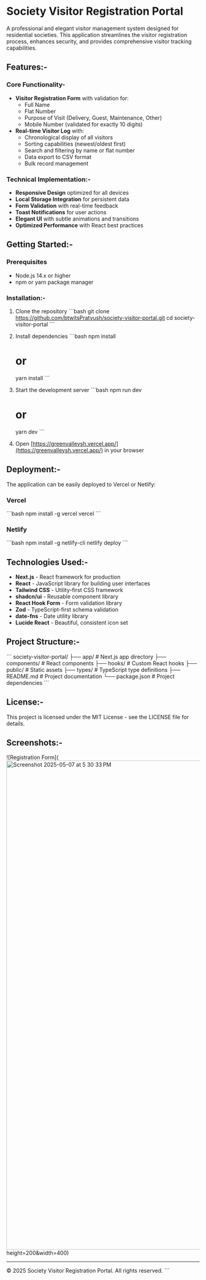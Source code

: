 # Society Visitor Registration Portal



A professional and elegant visitor management system designed for residential societies. This application streamlines the visitor registration process, enhances security, and provides comprehensive visitor tracking capabilities.

## Features:-

### Core Functionality-
- **Visitor Registration Form** with validation for:
  - Full Name
  - Flat Number
  - Purpose of Visit (Delivery, Guest, Maintenance, Other)
  - Mobile Number (validated for exactly 10 digits)
- **Real-time Visitor Log** with:
  - Chronological display of all visitors
  - Sorting capabilities (newest/oldest first)
  - Search and filtering by name or flat number
  - Data export to CSV format
  - Bulk record management

### Technical Implementation:-

- **Responsive Design** optimized for all devices
- **Local Storage Integration** for persistent data
- **Form Validation** with real-time feedback
- **Toast Notifications** for user actions
- **Elegant UI** with subtle animations and transitions
- **Optimized Performance** with React best practices

## Getting Started:-

### Prerequisites
- Node.js 14.x or higher
- npm or yarn package manager

### Installation:-

1. Clone the repository
   \`\`\`bash
   git clone https://github.com/btwitsPratyush/society-visitor-portal.git
   cd society-visitor-portal
   \`\`\`

2. Install dependencies
   \`\`\`bash
   npm install
   # or
   yarn install
   \`\`\`

3. Start the development server
   \`\`\`bash
   npm run dev
   # or
   yarn dev
   \`\`\`

4. Open [https://greenvalleysh.vercel.app/](https://greenvalleysh.vercel.app/) in your browser

## Deployment:-

The application can be easily deployed to Vercel or Netlify:

### Vercel
\`\`\`bash
npm install -g vercel
vercel
\`\`\`

### Netlify
\`\`\`bash
npm install -g netlify-cli
netlify deploy
\`\`\`

## Technologies Used:-

- **Next.js** - React framework for production
- **React** - JavaScript library for building user interfaces
- **Tailwind CSS** - Utility-first CSS framework
- **shadcn/ui** - Reusable component library
- **React Hook Form** - Form validation library
- **Zod** - TypeScript-first schema validation
- **date-fns** - Date utility library
- **Lucide React** - Beautiful, consistent icon set

## Project Structure:-

\`\`\`
society-visitor-portal/
├── app/                  # Next.js app directory
├── components/           # React components
├── hooks/                # Custom React hooks
├── public/               # Static assets
├── types/                # TypeScript type definitions
├── README.md             # Project documentation
└── package.json          # Project dependencies
\`\`\`

## License:-

This project is licensed under the MIT License - see the LICENSE file for details.

## Screenshots:-

![Registration Form](<img width="1274" alt="Screenshot 2025-05-07 at 5 30 33 PM" src="https://github.com/user-attachments/assets/9009f944-ca9e-4d7b-a531-1713e436b82c" />
height=200&width=400)

---

© 2025 Society Visitor Registration Portal. All rights reserved.
\`\`\`


